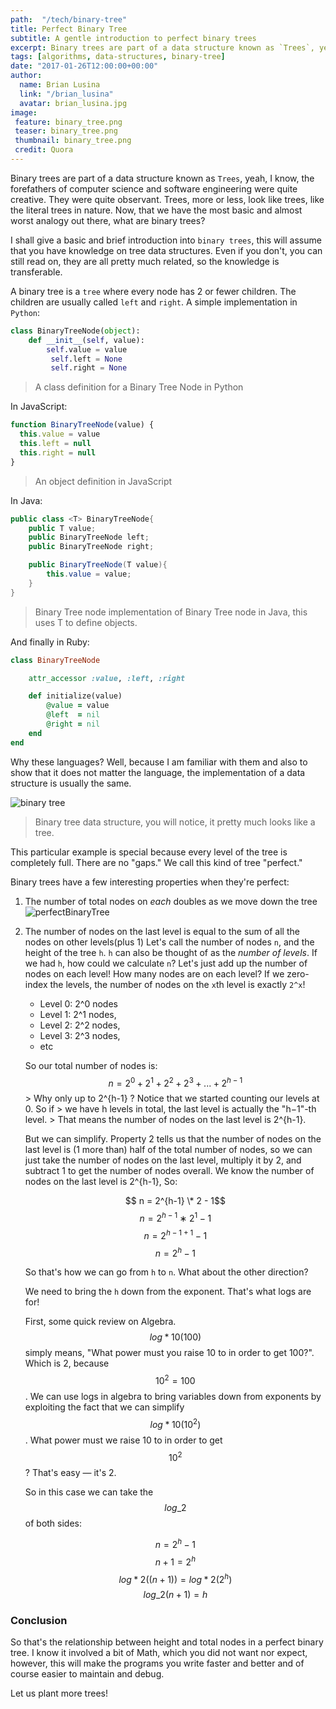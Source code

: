 ```yaml
---
path:  "/tech/binary-tree"
title: Perfect Binary Tree
subtitle: A gentle introduction to perfect binary trees
excerpt: Binary trees are part of a data structure known as `Trees`, yeah, I know, the forefathers of computer science and software engineering were quite creative. They were quite observant. Trees, more or less, look like trees, like the literal trees in nature. Now, that we have the most basic and almost worst analogy out there, what are binary trees?
tags: [algorithms, data-structures, binary-tree]
date: "2017-01-26T12:00:00+00:00"
author:
  name: Brian Lusina
  link: "/brian_lusina"
  avatar: brian_lusina.jpg
image:
 feature: binary_tree.png
 teaser: binary_tree.png
 thumbnail: binary_tree.png
 credit: Quora
---
```


Binary trees are part of a data structure known as `Trees`, yeah, I know, the forefathers of computer science and software engineering were quite creative. They were quite observant. Trees, more or less, look like trees, like the literal trees in nature. Now, that we have the most basic and almost worst analogy out there, what are binary trees?

I shall give a basic and brief introduction into `binary trees`, this will assume that you have knowledge on tree data structures. Even if you don't, you can still read on, they are all pretty much related, so the knowledge is transferable.

A binary tree is a `tree` where every node has 2 or fewer children. The children are usually called `left` and `right`.
A simple implementation in `Python`:

```python
class BinaryTreeNode(object):
	def __init__(self, value):
    	self.value = value
         self.left = None
         self.right = None
```

> A class definition for a Binary Tree Node in Python

In JavaScript:

```javascript
function BinaryTreeNode(value) {
  this.value = value
  this.left = null
  this.right = null
}
```

> An object definition in JavaScript

In Java:

```java
public class <T> BinaryTreeNode{
	public T value;
    public BinaryTreeNode left;
    public BinaryTreeNode right;

    public BinaryTreeNode(T value){
    	this.value = value;
    }
}
```

> Binary Tree node implementation of Binary Tree node in Java, this uses T to define objects.

And finally in Ruby:

```ruby
class BinaryTreeNode

    attr_accessor :value, :left, :right

    def initialize(value)
        @value = value
        @left  = nil
        @right = nil
    end
end
```

Why these languages? Well, because I am familiar with them and also to show that it does not matter the language, the implementation of a data structure is usually the same.

![binary tree](https://www.interviewcake.com/images/svgs/binary_tree__depth_5.svg?bust=138)

> Binary tree data structure, you will notice, it pretty much looks like a tree.

This particular example is special because every level of the tree is completely full. There are no "gaps." We call this kind of tree "perfect."

Binary trees have a few interesting properties when they're perfect:

1.  The number of total nodes on _each_ doubles as we move down the tree
    ![perfectBinaryTree](https://www.interviewcake.com/images/svgs/binary_tree__depth_5_with_number_of_nodes_labelled.svg?bust=138)

2.  The number of nodes on the last level is equal to the sum of all the nodes on other levels(plus 1)
    Let's call the number of nodes `n`, and the height of the tree `h`. `h` can also be thought of as the _number of levels_. If we had `h`, how could we calculate `n`?
    Let's just add up the number of nodes on each level! How many nodes are on each level?
    If we zero-index the levels, the number of nodes on the `x`th level is exactly `2^x`!

    - Level 0: 2^0 nodes
    - Level 1: 2^1 nodes,
    - Level 2: 2^2 nodes,
    - Level 3: 2^3 nodes,
    - etc

    So our total number of nodes is:
    $$n= 2^0 + 2^1 +2^2 +2^3 +...+2^{h−1}$$ > Why only up to 2^{h-1} ? Notice that we started counting our levels at 0. So if > we have h levels in total, the last level is actually the "h−1"-th level. > That means the number of nodes on the last level is 2^{h-1}.

    But we can simplify. Property 2 tells us that the number of nodes on the last level is (1 more than) half of the total number of nodes, so we can just take the number of nodes on the last level, multiply it by 2, and subtract 1 to get the number of nodes overall.
    We know the number of nodes on the last level is 2^{h-1}, So:

    $$ n = 2^{h-1} \* 2 - 1$$
    $$n = 2^{h−1}∗2^{1}−1$$
    $$n = 2^{h-1+1}- 1$$
    $$n = 2^{h} - 1$$

    So that's how we can go from `h` to `n`. What about the other direction?

    We need to bring the `h` down from the exponent. That's what logs are for!

    First, some quick review on Algebra. $$log*{10}(100)$$ simply means, "What power must you raise 10 to in order to get 100?". Which is 2, because $$10^2 = 100$$.
    We can use logs in algebra to bring variables down from exponents by exploiting the fact that we can simplify $$log*{10}(10^2)$$. What power must we raise 10 to in order to get $$10^2$$?
    That's easy — it's 2.

    So in this case we can take the $$log\_{2}$$ of both sides:

    $$n = 2^{h} - 1$$
    $$n + 1 = 2^{h}$$
    $$log*{2}{((n+1))} = log*{2}{(2^{h})}$$
    $$log\_{2}{(n+1)} = h$$

### Conclusion

So that's the relationship between height and total nodes in a perfect binary tree.
I know it involved a bit of Math, which you did not want nor expect, however, this will make the programs you write faster and better and of course easier to maintain and debug.

Let us plant more trees!
